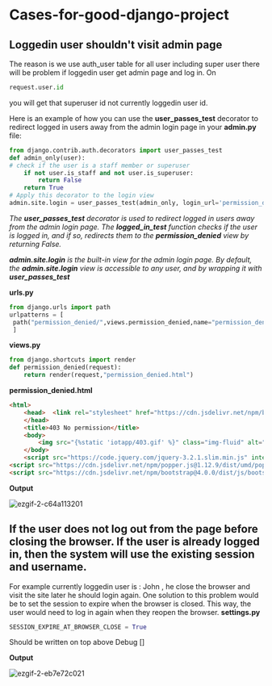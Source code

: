 # Cases-for-good-django-project
## Loggedin user shouldn't visit admin page
The reason is we use  auth_user table for all user including super user there will be problem if loggedin user get admin page and log in.
On 
```python 
request.user.id 
```
you will get that superuser id not currently loggedin user id.

Here is an example of how you can use the **user_passes_test** decorator to redirect logged in users away from the admin login page in your **admin.py** file:
```python
from django.contrib.auth.decorators import user_passes_test
def admin_only(user):
# check if the user is a staff member or superuser
    if not user.is_staff and not user.is_superuser:
        return False
    return True
# Apply this decorator to the login view
admin.site.login = user_passes_test(admin_only, login_url='permission_denied')(admin.site.login)
```  
*The **user_passes_test** decorator is used to redirect logged in users away from the admin login page. The **logged_in_test** function checks if the user is logged in, and if so, redirects them to the **permission_denied** view by returning False.*

*__admin.site.login__ is the built-in view for the admin login page. By default, the **admin.site.login** view is accessible to any user, and by wrapping it with __user_passes_test__*

**urls.py**
```python
from django.urls import path
urlpatterns = [
 path("permission_denied/",views.permission_denied,name="permission_denied"),
 ]
```
**views.py**
```python
from django.shortcuts import render
def permission_denied(request):
    return render(request,"permission_denied.html")
```
**permission_denied.html**
```html
<html>
    <head>  <link rel="stylesheet" href="https://cdn.jsdelivr.net/npm/bootstrap@4.0.0/dist/css/bootstrap.min.css" integrity="sha384-Gn5384xqQ1aoWXA+058RXPxPg6fy4IWvTNh0E263XmFcJlSAwiGgFAW/dAiS6JXm" crossorigin="anonymous">
    </head>
    <title>403 No permission</title>
    <body>
        <img src="{%static 'iotapp/403.gif' %}" class="img-fluid" alt="Responsive image">
    </body>
    <script src="https://code.jquery.com/jquery-3.2.1.slim.min.js" integrity="sha384-KJ3o2DKtIkvYIK3UENzmM7KCkRr/rE9/Qpg6aAZGJwFDMVNA/GpGFF93hXpG5KkN" crossorigin="anonymous"></script>
<script src="https://cdn.jsdelivr.net/npm/popper.js@1.12.9/dist/umd/popper.min.js" integrity="sha384-ApNbgh9B+Y1QKtv3Rn7W3mgPxhU9K/ScQsAP7hUibX39j7fakFPskvXusvfa0b4Q" crossorigin="anonymous"></script>
<script src="https://cdn.jsdelivr.net/npm/bootstrap@4.0.0/dist/js/bootstrap.min.js" integrity="sha384-JZR6Spejh4U02d8jOt6vLEHfe/JQGiRRSQQxSfFWpi1MquVdAyjUar5+76PVCmYl" crossorigin="anonymous"></script>
```
**Output**

![ezgif-2-c64a113201](https://user-images.githubusercontent.com/67478827/211650514-7fa5c6ed-308a-4efd-9572-70a73c41e578.gif)

## If the user does not log out from the page before closing the browser. If the user is already logged in, then the system will use the existing session and username.
For example currently loggedin user is : John , he close the browser and visit the site later he should login again.
One solution to this problem would be to set the session to expire when the browser is closed. This way, the user would need to log in again when they reopen the browser. 
**settings.py**

``` python
SESSION_EXPIRE_AT_BROWSER_CLOSE = True
```
Should be written on top above Debug []

**Output**

![ezgif-2-eb7e72c021](https://user-images.githubusercontent.com/67478827/211652104-d7382785-dc84-481c-b944-16c75e34579f.gif)


